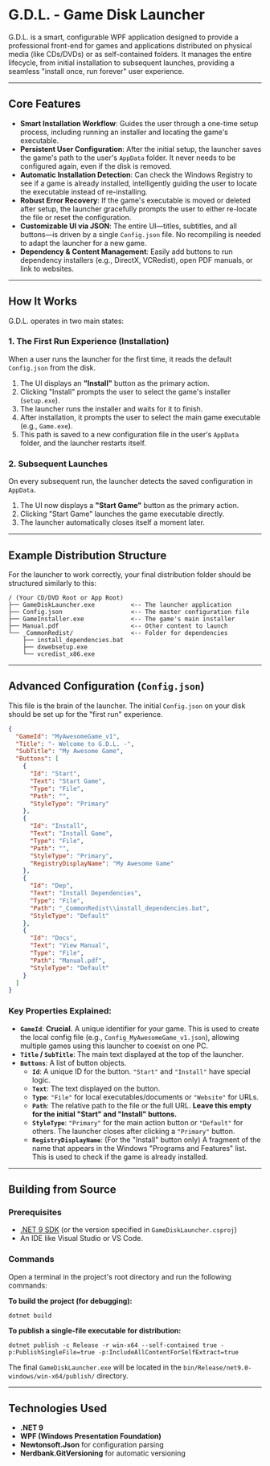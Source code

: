 # G.D.L. - Game Disk Launcher

G.D.L. is a smart, configurable WPF application designed to provide a professional front-end for games and applications distributed on physical media (like CDs/DVDs) or as self-contained folders. It manages the entire lifecycle, from initial installation to subsequent launches, providing a seamless "install once, run forever" user experience.

---

## Core Features

-   **Smart Installation Workflow**: Guides the user through a one-time setup process, including running an installer and locating the game's executable.
-   **Persistent User Configuration**: After the initial setup, the launcher saves the game's path to the user's `AppData` folder. It never needs to be configured again, even if the disk is removed.
-   **Automatic Installation Detection**: Can check the Windows Registry to see if a game is already installed, intelligently guiding the user to locate the executable instead of re-installing.
-   **Robust Error Recovery**: If the game's executable is moved or deleted after setup, the launcher gracefully prompts the user to either re-locate the file or reset the configuration.
-   **Customizable UI via JSON**: The entire UI—titles, subtitles, and all buttons—is driven by a single `Config.json` file. No recompiling is needed to adapt the launcher for a new game.
-   **Dependency & Content Management**: Easily add buttons to run dependency installers (e.g., DirectX, VCRedist), open PDF manuals, or link to websites.

---

## How It Works

G.D.L. operates in two main states:

### 1. The First Run Experience (Installation)

When a user runs the launcher for the first time, it reads the default `Config.json` from the disk.
1.  The UI displays an **"Install"** button as the primary action.
2.  Clicking "Install" prompts the user to select the game's installer (`setup.exe`).
3.  The launcher runs the installer and waits for it to finish.
4.  After installation, it prompts the user to select the main game executable (e.g., `Game.exe`).
5.  This path is saved to a new configuration file in the user's `AppData` folder, and the launcher restarts itself.

### 2. Subsequent Launches

On every subsequent run, the launcher detects the saved configuration in `AppData`.
1.  The UI now displays a **"Start Game"** button as the primary action.
2.  Clicking "Start Game" launches the game executable directly.
3.  The launcher automatically closes itself a moment later.

---

## Example Distribution Structure

For the launcher to work correctly, your final distribution folder should be structured similarly to this:

```
/ (Your CD/DVD Root or App Root)
├── GameDiskLauncher.exe          <-- The launcher application
├── Config.json                   <-- The master configuration file
├── GameInstaller.exe             <-- The game's main installer
├── Manual.pdf                    <-- Other content to launch
└── _CommonRedist/                <-- Folder for dependencies
    ├── install_dependencies.bat
    ├── dxwebsetup.exe
    └── vcredist_x86.exe
```

---

## Advanced Configuration (`Config.json`)

This file is the brain of the launcher. The initial `Config.json` on your disk should be set up for the "first run" experience.

```json
{
  "GameId": "MyAwesomeGame_v1",
  "Title": "- Welcome to G.D.L. -",
  "SubTitle": "My Awesome Game",
  "Buttons": [
    {
      "Id": "Start",
      "Text": "Start Game",
      "Type": "File",
      "Path": "",
      "StyleType": "Primary"
    },
    {
      "Id": "Install",
      "Text": "Install Game",
      "Type": "File",
      "Path": "",
      "StyleType": "Primary",
      "RegistryDisplayName": "My Awesome Game"
    },
    {
      "Id": "Dep",
      "Text": "Install Dependencies",
      "Type": "File",
      "Path": "_CommonRedist\\install_dependencies.bat",
      "StyleType": "Default"
    },
    {
      "Id": "Docs",
      "Text": "View Manual",
      "Type": "File",
      "Path": "Manual.pdf",
      "StyleType": "Default"
    }
  ]
}
```

### Key Properties Explained:

-   **`GameId`**: **Crucial.** A unique identifier for your game. This is used to create the local config file (e.g., `Config_MyAwesomeGame_v1.json`), allowing multiple games using this launcher to coexist on one PC.
-   **`Title` / `SubTitle`**: The main text displayed at the top of the launcher.
-   **`Buttons`**: A list of button objects.
    -   **`Id`**: A unique ID for the button. `"Start"` and `"Install"` have special logic.
    -   **`Text`**: The text displayed on the button.
    -   **`Type`**: `"File"` for local executables/documents or `"Website"` for URLs.
    -   **`Path`**: The relative path to the file or the full URL. **Leave this empty for the initial "Start" and "Install" buttons.**
    -   **`StyleType`**: `"Primary"` for the main action button or `"Default"` for others. The launcher closes after clicking a `"Primary"` button.
    -   **`RegistryDisplayName`**: (For the "Install" button only) A fragment of the name that appears in the Windows "Programs and Features" list. This is used to check if the game is already installed.

---

## Building from Source

### Prerequisites

-   [.NET 9 SDK](https://dotnet.microsoft.com/download/dotnet/9.0) (or the version specified in `GameDiskLauncher.csproj`)
-   An IDE like Visual Studio or VS Code.

### Commands

Open a terminal in the project's root directory and run the following commands:

**To build the project (for debugging):**
```shell
dotnet build
```

**To publish a single-file executable for distribution:**
```shell
dotnet publish -c Release -r win-x64 --self-contained true -p:PublishSingleFile=true -p:IncludeAllContentForSelfExtract=true
```
The final `GameDiskLauncher.exe` will be located in the `bin/Release/net9.0-windows/win-x64/publish/` directory.

---

## Technologies Used

-   **.NET 9**
-   **WPF (Windows Presentation Foundation)**
-   **Newtonsoft.Json** for configuration parsing
-   **Nerdbank.GitVersioning** for automatic versioning
